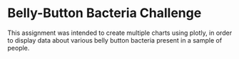 # Belly-Button Bacteria Challenge

This assignment was intended to create multiple charts using plotly, in order to display data about various belly button bacteria present in a sample of people. 
